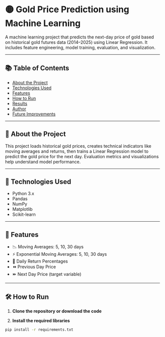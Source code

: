 # 🟡 Gold Price Prediction using Machine Learning

A machine learning project that predicts the next-day price of gold based on historical gold futures data (2014–2025) using Linear Regression. It includes feature engineering, model training, evaluation, and visualization.

---

## 📚 Table of Contents
- [About the Project](#-about-the-project)
- [Technologies Used](#-technologies-used)
- [Features](#-features)
- [How to Run](#-how-to-run)
- [Results](#-results)
- [Author](#-author)
- [Future Improvements](#-future-improvements)

---

## 📝 About the Project

This project loads historical gold prices, creates technical indicators like moving averages and returns, then trains a Linear Regression model to predict the gold price for the next day. Evaluation metrics and visualizations help understand model performance.

---

## 🧰 Technologies Used

- Python 3.x
- Pandas
- NumPy
- Matplotlib
- Scikit-learn

---

## 🚀 Features

- 📉 Moving Averages: 5, 10, 30 days
- ⚡ Exponential Moving Averages: 5, 10, 30 days
- 🔁 Daily Return Percentages
- ⏪ Previous Day Price
- ⏩ Next Day Price (target variable)

---

## 🛠️ How to Run

1. **Clone the repository or download the code**

2. **Install the required libraries**

```bash
pip install -r requirements.txt  


